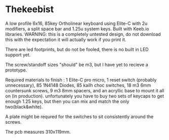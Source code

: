 # Thekeebist
A low profile 6x16, 85key Ortholinear keyboard using Elite-C with 2u modifiers, a split space bar and 1.25u system keys. Built with Keeb.io libraries.    WARNING: this is a completely untested design, do not download this with the expectation it will actually work if you print it.

There are led footprints, but do not be fooled, there is no built in LED support yet.

The screw/standoff sizes "should" be m3, but I have yet to recieve a prototype.

Required materials to finish : 1 Elite-C pro micro, 1 reset switch (probably unnecessary), 85 1N4148 Diodes, 85 kailh choc switches, 18 m3 6mm countersunk screws, 9 m3 8mm spacers, and an acryllic base to mount it all on (in production). unfortunately you have to buy two sets of keycaps to get enough 1.25 keys, but then you can mix and match the only two(black&white).

A plate might be requred for the switches to sit consistently around the screws.

The pcb measures 310x119mm.
